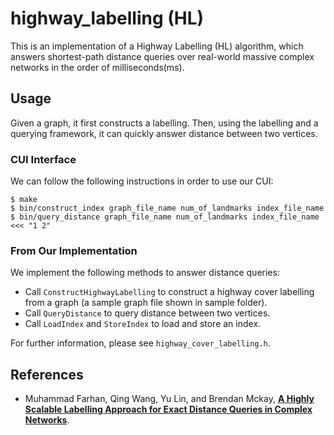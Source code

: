 # highway_labelling (HL)

This is an implementation of a Highway Labelling (HL) algorithm, which answers shortest-path distance queries over real-world massive complex networks in the order of milliseconds(ms).

## Usage
Given a graph, it first constructs a labelling. Then, using the labelling and a querying framework, it can quickly answer distance between two vertices.

### CUI Interface
We can follow the following instructions in order to use our CUI:

    $ make
    $ bin/construct_index graph_file_name num_of_landmarks index_file_name
    $ bin/query_distance graph_file_name num_of_landmarks index_file_name <<< "1 2"


### From Our Implementation

We implement the following methods to answer distance queries:

* Call `ConstructHighwayLabelling` to construct a highway cover labelling from a graph (a sample graph file shown in sample folder).
* Call `QueryDistance` to query distance between two vertices.
* Call `LoadIndex` and `StoreIndex` to load and store an index.

For further information, please see `highway_cover_labelling.h`.

## References

* Muhammad Farhan, Qing Wang, Yu Lin, and Brendan Mckay, **[A Highly Scalable Labelling Approach for Exact Distance
Queries in Complex Networks](https://arxiv.org/pdf/1812.02363.pdf)**.
